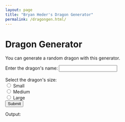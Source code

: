 ```yaml
---
layout: page
title: "Bryan Heder's Dragon Generator"
permalink: /dragongen.html/
---
```


<html>
  <head>
<!--     <title>Bryan Heder's Dragon Generator</title> -->
  </head>
  <body>
    <h1>Dragon Generator</h1>
    <p>You can generate a random dragon with this generator.</p>
    <form id="form1">
      <!-- Name -->
      <label for="name">Enter the dragon's name: </label>
      <input type="text" id="name" name="name" required><br><br>
      <!-- Size -->
      Select the dragon's size: <br>
      <input type="radio" id="small" name="size" value="Small" required>
      <label for="small">Small</label><br>
      <input type="radio" id="medium" name="size" value="Medium" required>
      <label for="medium">Medium</label><br>
      <input type="radio" id="large" name="size" value="Large" required>
      <label for="large">Large</label><br>
      <!-- Submit -->
      <button type="button" onclick="showInput();">Submit</button>
    </form>
    <!-- Output -->
    <p id="output">Output: </p>
    <!-- JavaScript -->
    <script language="JavaScript">
      function showInput() {
        let text = document.getElementById("output").innerHTML;
        text += document.getElementById("name").value + " the ";
        const size = document.getElementsByName("size");
        for (let i = 0; i < size.length; i++) {
          if (size[i].checked) {
            text += size[i].value + " Dragon";
          }
        }
        document.getElementById("output").innerHTML = text;
      }
    </script>
    </body>
</html>
